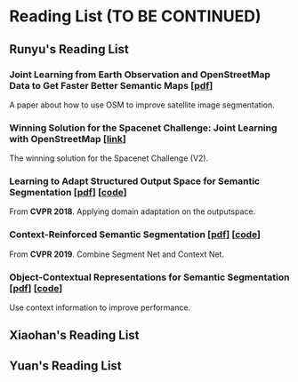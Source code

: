 # Reading List (TO BE CONTINUED)

## Runyu's Reading List

### Joint Learning from Earth Observation and OpenStreetMap Data to Get Faster Better Semantic Maps    [[pdf](https://arxiv.org/pdf/1705.06057.pdf)]

A paper about how to use OSM to improve satellite image segmentation.

### Winning Solution for the Spacenet Challenge: Joint Learning with OpenStreetMap   [[link](https://i.ho.lc/winning-solution-for-the-spacenet-challenge-joint-learning-with-openstreetmap.html)]

The winning solution for the Spacenet Challenge (V2).

### Learning to Adapt Structured Output Space for Semantic Segmentation    [[pdf](http://openaccess.thecvf.com/content_cvpr_2018/papers/Tsai_Learning_to_Adapt_CVPR_2018_paper.pdf)]    [[code](https://github.com/wasidennis/AdaptSegNet)]

From **CVPR 2018**. Applying domain adaptation on the outputspace.

### Context-Reinforced Semantic Segmentation    [[pdf](http://openaccess.thecvf.com/content_CVPR_2019/papers/Zhou_Context-Reinforced_Semantic_Segmentation_CVPR_2019_paper.pdf)]    [[code](https://github.com/scenarios)]

From **CVPR 2019**. Combine Segment Net and Context Net.

### Object-Contextual Representations for Semantic Segmentation    [[pdf](https://arxiv.org/pdf/1909.11065.pdf)]    [[code](https://github.com/PkuRainBow/OCNet.pytorch)]

Use context information to improve performance.

## Xiaohan's Reading List

## Yuan's Reading List
